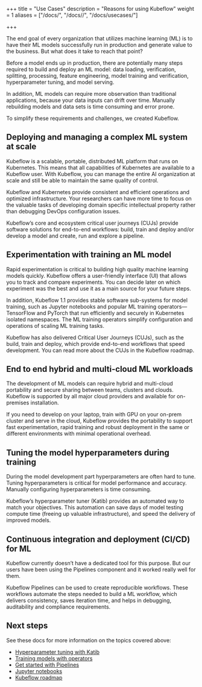 +++
title = "Use Cases"
description = "Reasons for using Kubeflow"
weight = 1
aliases = ["/docs/", "/docs//", "/docs/usecases/"]
                    
+++

The end goal of every organization that utilizes machine learning (ML) is to have
their ML models successfully run in production and generate value to the
business. But what does it take to reach that point?

Before a model ends up in production, there are potentially many steps required
to build and deploy an ML model: data loading, verification, splitting,
processing, feature engineering, model training and verification, hyperparameter
tuning, and model serving.

In addition, ML models can require more observation than traditional
applications, because your data inputs can drift over time. Manually rebuilding
models and data sets is time consuming and error prone.

To simplify these requirements and challenges, we created Kubeflow.

## Deploying and managing a complex ML system at scale

Kubeflow is a scalable, portable, distributed ML platform that runs on
Kubernetes. This means that all capabilities of Kubernetes are available to a
Kubeflow user. With Kubeflow, you can manage the entire AI organization at scale
and still be able to maintain the same quality of control.

Kubeflow and Kubernetes provide consistent and efficient operations and
optimized infrastructure. Your researchers can have more time to focus on the
valuable tasks of developing domain specific intellectual property rather than
debugging DevOps configuration issues.

Kubeflow’s core and ecosystem critical user journeys (CUJs) provide software
solutions for end-to-end workflows: build, train and deploy and/or develop a
model and create, run and explore a pipeline.

## Experimentation with training an ML model

Rapid experimentation is critical to building high quality machine learning
models quickly. Kubeflow offers a user-friendly interface (UI) that allows you
to track and compare experiments. You can decide later on which experiment was
the best and use it as a main source for your future steps.

In addition, Kubeflow 1.1 provides stable software sub-systems for model
training, such as Jupyter notebooks and popular ML training operators—
TensorFlow and PyTorch that run efficiently and securely in Kubernetes isolated
namespaces. The ML training operators simplify configuration and operations of
scaling ML training tasks.

Kubeflow has also delivered Critical User Journeys (CUJs), such as the build,
train and deploy, which provide end-to-end workflows that speed development.
You can read more about the CUJs in the Kubeflow roadmap.

## End to end hybrid and multi-cloud ML workloads

The development of ML models can require hybrid and multi-cloud portability and
secure sharing between teams, clusters and clouds. Kubeflow is supported
by all major cloud providers and available for on-premises installation.

If you need to develop on your laptop, train with GPU on your on-prem cluster
and serve in the cloud, Kubeflow provides the portability to support fast
experimentation, rapid training and robust deployment in the same or
different environments with minimal operational overhead.

## Tuning the model hyperparameters during training

During the model development part hyperparameters are often hard to tune.
Tuning hyperparameters is critical for model performance and accuracy.
Manually configuring hyperparameters is time consuming.

Kubeflow’s hyperparameter tuner (Katib) provides an automated way to match
your objectives. This automation can save days of model testing compute time
(freeing up valuable infrastructure), and speed the delivery of improved models.

## Continuous integration and deployment (CI/CD) for ML

Kubeflow currently doesn’t have a dedicated tool for this purpose. But our users
have been using the Pipelines component and it worked really well for them.

Kubeflow Pipelines can be used to create reproducible workflows.
These workflows automate the steps needed to build a ML workflow,
which delivers consistency, saves iteration time, and helps in debugging,
auditability and compliance requirements.

## Next steps

See these docs for more information on the topics covered above:

- [Hyperparameter tuning with Katib](/docs/components/hyperparameter-tuning/)
- [Training models with operators](/docs/components/training/)
- [Get started with Pipelines](https://www.kubeflow.org/docs/pipelines/)
- [Jupyter notebooks](/docs/notebooks/)
- [Kubeflow roadmap](http://bit.ly/kf_roadmap)
